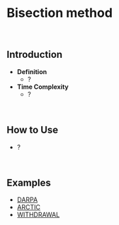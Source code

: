 # Bisection method

<br>

## Introduction
- **Definition**
  - ?
- **Time Complexity**
  - ?

<br>

## How to Use
- ?
 
<br>

## Examples
- [DARPA](https://github.com/HyunJinNo/Algorithm/blob/main/Bisection%20method/DARPA.md)
- [ARCTIC](https://github.com/HyunJinNo/Algorithm/blob/main/Bisection%20method/ARCTIC.md)
- [WITHDRAWAL](https://github.com/HyunJinNo/Algorithm/blob/main/Bisection%20method/WITHDRAWAL.md)
